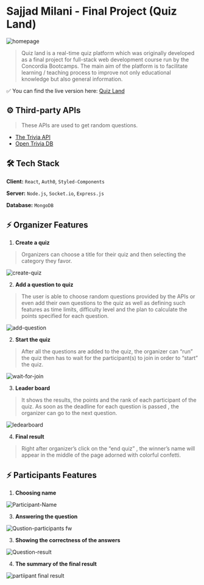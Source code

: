 # Sajjad Milani - Final Project (Quiz Land)

![homepage](https://user-images.githubusercontent.com/92240385/175210525-dcd04122-0684-49e6-a8f6-074b77e66f31.jpg)


>Quiz land is a real-time quiz platform which was originally developed as a final project for full-stack web development course run by the Concordia Bootcamps.
The main aim of the platform is to facilitate learning / teaching process to improve not only educational knowledge but also general information.

✅ You can find the live version here: 
[Quiz Land](https://quizland-demo.herokuapp.com/)


## ⚙ Third-party APIs
> These APIs are used to get random questions.
- [The Trivia API](https://the-trivia-api.com/)
- [Open Trivia DB](https://opentdb.com/)


## 🛠 Tech Stack

**Client:** ```React```, ```Auth0```, ```Styled-Components```

**Server:** ```Node.js```, ```Socket.io```, ```Express.js```

**Database:** ```MongoDB```


## ⚡️ Organizer Features


1. **Create a quiz** 
> Organizers can choose a title for their quiz and then  selecting the category they favor.

![create-quiz](https://user-images.githubusercontent.com/92240385/175216073-7a0f88e9-9a68-4ae9-a07c-71859c811e75.jpg)

2. **Add a question to quiz**
> The user is able to choose random questions provided by the APIs or even add their own questions to the quiz as well as defining such features as time limits, difficulty level and the plan to calculate the points specified for each question.

![add-question](https://user-images.githubusercontent.com/92240385/175216132-35341b38-adc7-4dc2-8090-86cfe9846649.jpg)

2. **Start the quiz**
> After all the questions are added to the quiz, the organizer can “run” the quiz then has to wait for the participant(s) to join in order to “start” the quiz.

![wait-for-join](https://user-images.githubusercontent.com/92240385/175215429-c649da97-5a37-4ade-b4ba-38e64780eea2.jpg)

3.  **Leader board**
> It shows the results, the points and the rank of each participant of the quiz. As soon as the deadline for each question is passed , the organizer can go to the next question.


![ledearboard](https://user-images.githubusercontent.com/92240385/175217696-edcacd14-027d-46b2-ba78-126a5592b02b.jpg)

4.  **Final result**
> Right after organizer’s click on the “end quiz” , the winner’s name will appear in the middle of the page adorned with colorful confetti.

## ⚡️	Participants Features
1.	**Choosing name**
>
![Participant-Name](https://user-images.githubusercontent.com/92240385/175219046-af249383-16f4-4fc8-8012-ea6084c55789.jpg)

3.	**Answering the question**
>
![Qustion-participants fw](https://user-images.githubusercontent.com/92240385/175219369-6459f1ae-3763-4e77-ad84-1ac9b9acb1f1.png)


3.	**Showing the correctness of the answers** 
>
![Question-result](https://user-images.githubusercontent.com/92240385/175219403-1887bdf2-7ad0-4367-a271-a90e4f8c2c31.jpg)


4.	**The summary of the final result**
>
![partiipant final result](https://user-images.githubusercontent.com/92240385/175219471-47d1a736-4750-4574-9670-7b76818c3f70.jpg)

